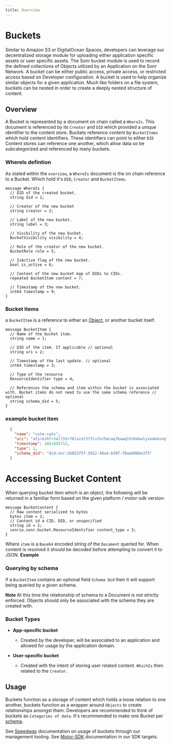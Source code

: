 ```yaml
---
title: Overview
---
```


# Buckets
Similar to Amazon S3 or DigitalOcean Spaces, developers can leverage our decentralized storage module for uploading either application specific assets or user specific assets. 
The Sonr bucket module is used to record the defined collections of Objects utilized by an Application on the Sonr Network. A bucket can be either public access, private access, or restricted access based on Developer configuration. A bucket is used to help organize similar objects for a given application. Much like folders on a file system, buckets can be nested in order to create a deeply nested structure of content.

## Overview
A Bucket is represented by a document on chain called a `WhereIs`. This document is referenced by its `Creator` and `DID` which provided a unique identifier to the content store. Buckets reference content by `BucketItems` which hold content identifiers. These identifiers can point to either `DID` Content stores can reference one another, which allow data so be subcategorized and referenced by many buckets.

### WhereIs defintion
As stated within the `overview`, a `WhereIs` document is the on chain reference to a Bucket. Which hold it's `DID`, `Creator` and `BucketItems`.
```
message WhereIs {
  // DID of the created bucket.
  string did = 1;

  // Creator of the new bucket
  string creator = 2;

  // Label of the new bucket.
  string label = 3;

  // Visibility of the new bucket.
  BucketVisibility visibility = 4;

  // Role of the creator of the new bucket.
  BucketRole role = 5;

  // IsActive flag of the new bucket.
  bool is_active = 6;

  // Content of the new bucket map of DIDs to CIDs.
  repeated BucketItem content = 7;

  // Timestamp of the new bucket.
  int64 timestamp = 9;
}
```
### Bucket Items
a `BucketItem` is a reference to either an [Object](./3-objects.md), or another bucket itself.
```
message BucketItem {
  // Name of the bucket item.
  string name = 1;

  // DID of the item. If applicable // optional
  string uri = 2;

  // Timestamp of the last update. // optional
  int64 timestamp = 3;

  // Type of the resource
  ResourceIdentifier type = 4;

  // References the schema and item within the bucket is associated with. Bucket items do not need to use the same schema reference // optional
  string schema_did = 5;
}
```
### example bucket item
```json
  {
    "name": "cute-cats",
    "uri": "afyreihfrzall55r76lxzxt373lu7nz5mcaq7bawqlh3kdewlyvo4ebvoq",
    "timestamp": 1661895712,
    "type": 2,
    "schema_did": "did:snr:2685375f-5652-48a4-b50f-f8aa098be3f5"
  }
```

# Accessing Bucket Content
When querying bucket item which is an object, the following will be returned in a familiar form based on the given platform / motor-sdk version:
```
message BucketContent {
  // Raw content serialized to bytes
  bytes item = 1;
  // Content id a CID, DID, or unspecified
  string id = 2;
  sonrio.sonr.bucket.ResourceIdentifier content_type = 3;
}
```
Where `item` is a `Base64` encoded string of the `Document` queried for. When content is resolved it should be decoded before attempting to convert it to JSON.
**Example**

### Querying by schema
if a `BucketItem` contains an optional field `Schema Did` then it will support being queried by a given schema.

**Note** At this time the relationship of schema to a Document is not strictly enforced. Objects should only be associated with the schema they are created with.
### Bucket Types

* **App-specific bucket** 
  - Created by the developer, will be associated to an application and allowed for usage by the application domain.

* **User-specific bucket**
  - Created with the intent of storing user related content. `WhichIs` then related to the `Creator`.

## Usage
Buckets function as a storage of content which holds a loose relation to one another, buckets function as a wrapper around `Objects` to create relationships amongst them. Developers are recommended to think of buckets as `Categories of data`. It's recommended to make one Bucket per [schema](./2-schemas.md). 

See [Speedway]() documentation on usage of buckets through our management tooling.
See [Motor-SDK](../motor-sdk/overview.md) documentation in our SDK targets.